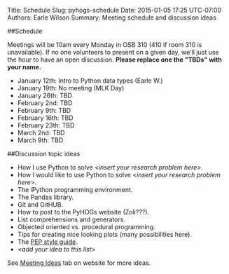 Title: Schedule
Slug: pyhogs-schedule
Date: 2015-01-05 17:25 UTC-07:00
Authors: Earle Wilson
Summary: Meeting schedule and discussion ideas

##Schedule

Meetings will be 10am every Monday in OSB 310 (410 if room 310 is unavailable). If no one volunteers to present on a given day, we'll just use the hour to have an open discussion. **Please replace one the "TBDs" with your name.**

* January 12th: Intro to Python data types (Earle W.)
* January 19th: No meeting (MLK Day)
* January 26th: TBD
* February 2nd: TBD
* February 9th: TBD
* February 16th: TBD
* February 23th: TBD
* March 2nd: TBD
* March 9th: TBD

##Discussion topic ideas
* How I use Python to solve <*insert your research problem here*\>.
* How I would like to use Python to solve <*insert your research problem here*\>.
* The iPython programming environment.
* The Pandas library.
* Git and GitHUB.
* How to post to the PyHOGs website (Zoli???).
* List comprehensions and generators.
* Objected oriented vs. procedural programming.
* Tips for creating nice looking plots (many possibilities here).
* The [PEP style guide](http://legacy.python.org/dev/peps/pep-0008/).
* <*add your idea to this list*\>

See [Meeting Ideas](http://pyhogs.github.io/pages/meeting-ideas.html) tab on website for more ideas.


